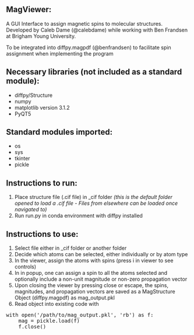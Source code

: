 MagViewer:
-
A GUI Interface to assign magnetic spins to molecular structures. Developed by Caleb Dame (@calebdame) while working with Ben Frandsen at Brigham Young University.

To be integrated into diffpy.magpdf (@benfrandsen) to facilitate spin assignment when implementing the program

Necessary libraries (not included as a standard module):
-
- diffpy/Structure
- numpy
- matplotlib version 3.1.2
- PyQT5

Standard modules imported:
-
- os
- sys
- tkinter
- pickle

Instructions to run:
-
1. Place structure file (.cif file) in \_cif folder _(this is the default folder opened to load a .cif file - Files from elsewhere can be loaded once navigated to)_
2. Run run.py in conda environment with diffpy installed

Instructions to use:
- 
1. Select file either in \_cif folder or another folder
2. Decide which atoms can be selected, either individually or by atom type
3. In the viewer, assign the atoms with spins (press i in viewer to see controls)
4. In in popup, one can assign a spin to all the atoms selected and optionally include a non-unit magnitude or non-zero propagation vector
5. Upon closing the viewer by pressing close or escape, the spins, magnitudes, and propagation vectors are saved as a MagStructure Object (diffpy.magpdf) as mag_output.pkl
6. Read object into existing code with 

 <pre>with open('/path/to/mag_output.pkl', 'rb') as f:
    mag = pickle.load(f)
    f.close()</pre>


